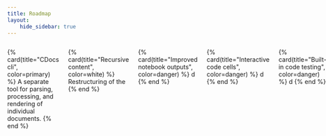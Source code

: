 ```yaml
---
title: Roadmap
layout:
    hide_sidebar: true
---
```


<div class="columns is-multiline banner">

{% card(title="CDocs cli", color=primary) %}
A separate tool for parsing, processing, and rendering of individual documents.
{% end %}

{% card(title="Recursive content", color=white) %}
Restructuring of the 
{% end %}

{% card(title="Improved notebook outputs", color=danger) %}
d
{% end %}

{% card(title="Interactive code cells", color=danger) %}
d
{% end %}

{% card(title="Built-in code testing", color=danger) %}
d
{% end %}

{% card(title="Language support", color=danger) %}
d
{% end %}

{% card(title="Interactive cell outputs", color=danger) %}
d
{% end %}

{% card(title="LaTeX output", color=danger) %}
d
{% end %}

</div>